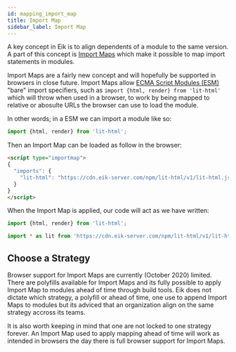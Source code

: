 ```yaml
---
id: mapping_import_map
title: Import Map
sidebar_label: Import Map
---
```


A key concept in Eik is to align dependents of a module to the same version. A part of this concept is [Import Maps](https://github.com/WICG/import-maps) which make it possible to map import statements in modules.

Import Maps are a fairly new concept and will hopefully be supported in browsers in close future. Import Maps allow [ECMA Script Modules (ESM)](https://developer.mozilla.org/en-US/docs/Web/JavaScript/Guide/Modules) "bare" import specifiers, such as `import {html, render} from 'lit-html'` which will throw when used in a browser, to work by being mapped to relative or abosulte URLs the browser can use to load the module.

In other words; in a ESM we can import a module like so:

```js
import {html, render} from 'lit-html';
```

Then an Import Map can be loaded as follow in the browser:

```html
<script type="importmap">
{
  "imports": {
    "lit-html": "https://cdn.eik-server.com/npm/lit-html/v1/lit-html.js",
  }
}
</script>
```

When the Import Map is applied, our code will act as we have written:

```js
import {html, render} from 'lit-html';

import * as lit from 'https://cdn.eik-server.com/npm/lit-html/v1/lit-html.js'
```

## Choose a Strategy

Browser support for Import Maps are currently (October 2020) limited. There are polyfills available for Import Maps and its fully possible to apply Import Map to modules ahead of time through build tools. Eik does not dictate which strategy, a polyfill or ahead of time, one use to append Import Maps to modules but its adviced that an organization align on the same strategy accross its teams.

It is also worth keeping in mind that one are not locked to one strategy forever. An Import Map used to apply mapping ahead of time will work as intended in browsers the day there is full browser support for Import Maps.
